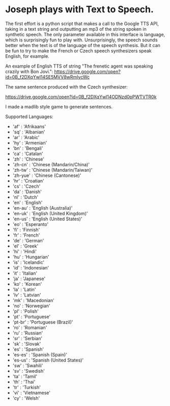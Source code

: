 # Joseph plays with Text to Speech.
The first effort is a python script that makes a call to the Google TTS API, taking in a text string and outputting an mp3 of the string spoken in synthetic speech. The only parameter available in this interface is language, which is surprisingly fun to play with. Unsurprisingly, the speech sounds better when the text is of the language of the speech synthesis. But it can be fun to try to make the French or Czech speech synthesizers speak English, for example.

An example of English TTS of string "The frenetic agent was speaking crazily with Bon Jovi.":
https://drive.google.com/open?id=0B_f2DXqYwl14SE5MVV8wRmIycWc

The same sentence produced with the Czech synthesizer:

https://drive.google.com/open?id=0B_f2DXqYwl14ODNzd0pPWTVTR0k

I made a madlib style game to generate sentences.

Supported Languages:

* 'af' : 'Afrikaans'
* 'sq' : 'Albanian'
* 'ar' : 'Arabic'
* 'hy' : 'Armenian'
* 'bn' : 'Bengali'
* 'ca' : 'Catalan'
* 'zh' : 'Chinese'
* 'zh-cn' : 'Chinese (Mandarin/China)'
* 'zh-tw' : 'Chinese (Mandarin/Taiwan)'
* 'zh-yue' : 'Chinese (Cantonese)'
* 'hr' : 'Croatian'
* 'cs' : 'Czech'
* 'da' : 'Danish'
* 'nl' : 'Dutch'
* 'en' : 'English'
* 'en-au' : 'English (Australia)'
* 'en-uk' : 'English (United Kingdom)'
* 'en-us' : 'English (United States)'
* 'eo' : 'Esperanto'
* 'fi' : 'Finnish'
* 'fr' : 'French'
* 'de' : 'German'
* 'el' : 'Greek'
* 'hi' : 'Hindi'
* 'hu' : 'Hungarian'
* 'is' : 'Icelandic'
* 'id' : 'Indonesian'
* 'it' : 'Italian'
* 'ja' : 'Japanese'
* 'ko' : 'Korean'
* 'la' : 'Latin'
* 'lv' : 'Latvian'
* 'mk' : 'Macedonian'
* 'no' : 'Norwegian'
* 'pl' : 'Polish'
* 'pt' : 'Portuguese'
* 'pt-br' : 'Portuguese (Brazil)'
* 'ro' : 'Romanian'
* 'ru' : 'Russian'
* 'sr' : 'Serbian'
* 'sk' : 'Slovak'
* 'es' : 'Spanish'
* 'es-es' : 'Spanish (Spain)'
* 'es-us' : 'Spanish (United States)'
* 'sw' : 'Swahili'
* 'sv' : 'Swedish'
* 'ta' : 'Tamil'
* 'th' : 'Thai'
* 'tr' : 'Turkish'
* 'vi' : 'Vietnamese'
* 'cy' : 'Welsh'
